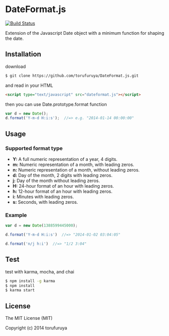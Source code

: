 # DateFormat.js

[![Build Status](https://travis-ci.org/torufuruya/DateFormat.js.png?branch=master)](https://travis-ci.org/torufuruya/DateFormat.js)

Extension of the Javascript Date object with a minimum function for shaping the date.

## Installation

download

```sh
$ git clone https://github.com/torufuruya/DateFormat.js.git
```

and read in your HTML

```html
<script type="text/javascript" src="dateformat.js"></script>
```

then you can use Date.prototype.format function

```js
var d = new Date();
d.format('Y-m-d H:i:s');  //=> e.g. "2014-01-14 00:00:00"
```

## Usage

### Supported format type

- __Y:__ A full numeric representation of a year, 4 digits.
- __m:__ Numeric representation of a month, with leading zeros.
- __n:__ Numeric representation of a month, without leading zeros.
- __d:__ Day of the month, 2 digits with leading zeros.
- __j:__ Day of the month without leading zeros.
- __H:__ 24-hour format of an hour with leading zeros.
- __h:__ 12-hour format of an hour with leading zeros.
- __i:__ Minutes with leading zeros.
- __s:__ Seconds, with leading zeros.

### Example

```js
var d = new Date(1388599445000);

d.format('Y-m-d H:i:s')  //=> "2014-01-02 03:04:05"

d.format('n/j h:i')  //=> "1/2 3:04"
```

## Test

test with karma, mocha, and chai

```sh
$ npm install -g karma
$ npm install
$ karma start
```

## License

The MIT License (MIT)

Copyright (c) 2014 torufuruya